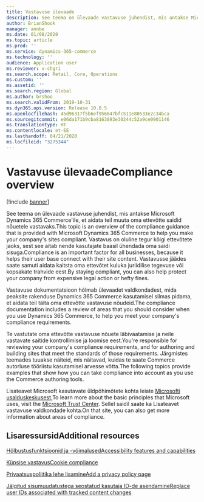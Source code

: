 ```yaml
---
title: Vastavuse ülevaade
description: See teema on ülevaade vastavuse juhendist, mis antakse Microsoft Dynamics 365 Commerce'ile, et aidata teil muuta oma ettevõtte saidid nõuetele vastavaks.
author: BrianShook
manager: annbe
ms.date: 01/08/2020
ms.topic: article
ms.prod: ''
ms.service: dynamics-365-commerce
ms.technology: ''
audience: Application user
ms.reviewer: v-chgri
ms.search.scope: Retail, Core, Operations
ms.custom: ''
ms.assetid: ''
ms.search.region: Global
ms.author: brshoo
ms.search.validFrom: 2019-10-31
ms.dyn365.ops.version: Release 10.0.5
ms.openlocfilehash: 45d96317f5b6ef956647bfc511e80533e2c34bca
ms.sourcegitcommit: e06da171b9cba8163893e30244c52a9ce0901146
ms.translationtype: HT
ms.contentlocale: et-EE
ms.lasthandoff: 04/21/2020
ms.locfileid: "3275344"
---
```

# <a name="compliance-overview"></a><span data-ttu-id="01019-103">Vastavuse ülevaade</span><span class="sxs-lookup"><span data-stu-id="01019-103">Compliance overview</span></span>


[!include [banner](includes/banner.md)]

<span data-ttu-id="01019-104">See teema on ülevaade vastavuse juhendist, mis antakse Microsoft Dynamics 365 Commerce'ile, et aidata teil muuta oma ettevõtte saidid nõuetele vastavaks.</span><span class="sxs-lookup"><span data-stu-id="01019-104">This topic is an overview of the compliance guidance that is provided with Microsoft Dynamics 365 Commerce to help you make your company's sites compliant.</span></span> <span data-ttu-id="01019-105">Vastavus on oluline tegur kõigi ettevõtete jaoks, sest see aitab nende kasutajate baasil ühendada oma saidi sisuga.</span><span class="sxs-lookup"><span data-stu-id="01019-105">Compliance is an important factor for all businesses, because it helps their user base connect with their site content.</span></span> <span data-ttu-id="01019-106">Vastavusse jäädes saate samuti aidata kaitsta oma ettevõtet kuluka juriidilise tegevuse või kopsakate trahvide eest.</span><span class="sxs-lookup"><span data-stu-id="01019-106">By staying compliant, you can also help protect your company from expensive legal action or hefty fines.</span></span>

<span data-ttu-id="01019-107">Vastavuse dokumentatsioon hõlmab ülevaadet valdkondadest, mida peaksite rakenduse Dynamics 365 Commerce kasutamisel silmas pidama, et aidata teil täita oma ettevõtte vastavuse nõudeid.</span><span class="sxs-lookup"><span data-stu-id="01019-107">The compliance documentation includes a review of areas that you should consider when you use Dynamics 365 Commerce, to help you meet your company's compliance requirements.</span></span>

<span data-ttu-id="01019-108">Te vastutate oma ettevõtte vastavuse nõuete läbivaatamise ja neile vastavate saitide kontrollimise ja loomise eest.</span><span class="sxs-lookup"><span data-stu-id="01019-108">You're responsible for reviewing your company's compliance requirements, and for authoring and building sites that meet the standards of those requirements.</span></span> <span data-ttu-id="01019-109">Järgmistes teemades tuuakse näiteid, mis näitavad, kuidas te saate Commerce autorluse tööriistu kasutamisel arvesse võtta.</span><span class="sxs-lookup"><span data-stu-id="01019-109">The following topics provide examples that show how you can take compliance into account as you use the Commerce authoring tools.</span></span>

<span data-ttu-id="01019-110">Lisateavet Microsoft kasutavate üldpõhimõtete kohta leiate [Microsofti usalduskeskusest.](https://www.microsoft.com/trust-center)</span><span class="sxs-lookup"><span data-stu-id="01019-110">To learn more about the basic principles that Microsoft uses, visit the [Microsoft Trust Center](https://www.microsoft.com/trust-center).</span></span> <span data-ttu-id="01019-111">Sellel saidil saate ka Lisateavet vastavuse valdkondade kohta.</span><span class="sxs-lookup"><span data-stu-id="01019-111">On that site, you can also get more information about areas of compliance.</span></span>

## <a name="additional-resources"></a><span data-ttu-id="01019-112">Lisaressursid</span><span class="sxs-lookup"><span data-stu-id="01019-112">Additional resources</span></span>

[<span data-ttu-id="01019-113">Hõlbustusfunktsioonid ja -võimalused</span><span class="sxs-lookup"><span data-stu-id="01019-113">Accessibility features and capabilities</span></span>](accessibility.md)

[<span data-ttu-id="01019-114">Küpsise vastavus</span><span class="sxs-lookup"><span data-stu-id="01019-114">Cookie compliance</span></span>](cookie-compliance.md)

[<span data-ttu-id="01019-115">Privaatsuspoliitika lehe lisamine</span><span class="sxs-lookup"><span data-stu-id="01019-115">Add a privacy policy page</span></span>](add-privacy-page.md)

[<span data-ttu-id="01019-116">Jälgitud sisumuudatustega seostatud kasutaja ID-de asendamine</span><span class="sxs-lookup"><span data-stu-id="01019-116">Replace user IDs associated with tracked content changes</span></span>](replace-IDs-tracked-changes.md)
